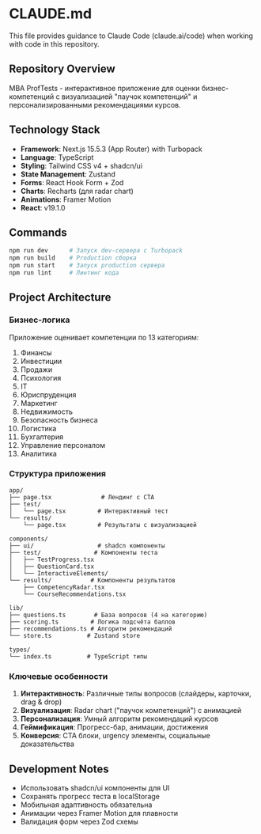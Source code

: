 # CLAUDE.md

This file provides guidance to Claude Code (claude.ai/code) when working with code in this repository.

## Repository Overview

MBA ProfTests - интерактивное приложение для оценки бизнес-компетенций с визуализацией "паучок компетенций" и персонализированными рекомендациями курсов.

## Technology Stack

- **Framework**: Next.js 15.5.3 (App Router) with Turbopack
- **Language**: TypeScript
- **Styling**: Tailwind CSS v4 + shadcn/ui
- **State Management**: Zustand
- **Forms**: React Hook Form + Zod
- **Charts**: Recharts (для radar chart)
- **Animations**: Framer Motion
- **React**: v19.1.0

## Commands

```bash
npm run dev      # Запуск dev-сервера с Turbopack
npm run build    # Production сборка
npm run start    # Запуск production сервера
npm run lint     # Линтинг кода
```

## Project Architecture

### Бизнес-логика
Приложение оценивает компетенции по 13 категориям:
1. Финансы
2. Инвестиции
3. Продажи
4. Психология
5. IT
6. Юриспруденция
7. Маркетинг
8. Недвижимость
9. Безопасность бизнеса
10. Логистика
11. Бухгалтерия
12. Управление персоналом
13. Аналитика

### Структура приложения
```
app/
├── page.tsx              # Лендинг с CTA
├── test/
│   └── page.tsx         # Интерактивный тест
└── results/
    └── page.tsx         # Результаты с визуализацией

components/
├── ui/                  # shadcn компоненты
├── test/               # Компоненты теста
│   ├── TestProgress.tsx
│   ├── QuestionCard.tsx
│   └── InteractiveElements/
└── results/           # Компоненты результатов
    ├── CompetencyRadar.tsx
    └── CourseRecommendations.tsx

lib/
├── questions.ts        # База вопросов (4 на категорию)
├── scoring.ts         # Логика подсчёта баллов
├── recommendations.ts # Алгоритм рекомендаций
└── store.ts          # Zustand store

types/
└── index.ts          # TypeScript типы
```

### Ключевые особенности

1. **Интерактивность**: Различные типы вопросов (слайдеры, карточки, drag & drop)
2. **Визуализация**: Radar chart ("паучок компетенций") с анимацией
3. **Персонализация**: Умный алгоритм рекомендаций курсов
4. **Геймификация**: Прогресс-бар, анимации, достижения
5. **Конверсия**: CTA блоки, urgency элементы, социальные доказательства

## Development Notes

- Использовать shadcn/ui компоненты для UI
- Сохранять прогресс теста в localStorage
- Мобильная адаптивность обязательна
- Анимации через Framer Motion для плавности
- Валидация форм через Zod схемы